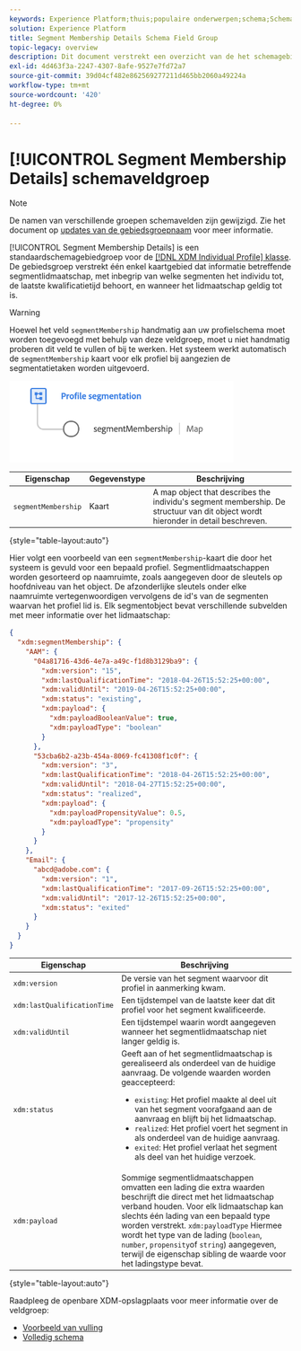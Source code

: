 ```yaml
---
keywords: Experience Platform;thuis;populaire onderwerpen;schema;Schema;XDM;individueel profiel;gebieden;schema's;Schema's;segment;segmentLidmaatschap;segmentlidmaatschap;Schemaontwerp;kaart;Kaart;
solution: Experience Platform
title: Segment Membership Details Schema Field Group
topic-legacy: overview
description: Dit document verstrekt een overzicht van de het schemagebiedgroep van de Details van het Lidmaatschap van het Segment.
exl-id: 4d463f3a-2247-4307-8afe-9527e7fd72a7
source-git-commit: 39d04cf482e862569277211d465bb2060a49224a
workflow-type: tm+mt
source-wordcount: '420'
ht-degree: 0%

---
```



# [!UICONTROL Segment Membership Details] schemaveldgroep

>[!NOTE]
>
>De namen van verschillende groepen schemavelden zijn gewijzigd. Zie het document op [updates van de gebiedsgroepnaam](../name-updates.md) voor meer informatie.

[!UICONTROL Segment Membership Details] is een standaardschemagebiedgroep voor de  [[!DNL XDM Individual Profile] klasse](../../classes/individual-profile.md). De gebiedsgroep verstrekt één enkel kaartgebied dat informatie betreffende segmentlidmaatschap, met inbegrip van welke segmenten het individu tot, de laatste kwalificatietijd behoort, en wanneer het lidmaatschap geldig tot is.

>[!WARNING]
>
>Hoewel het veld `segmentMembership` handmatig aan uw profielschema moet worden toegevoegd met behulp van deze veldgroep, moet u niet handmatig proberen dit veld te vullen of bij te werken. Het systeem werkt automatisch de `segmentMembership` kaart voor elk profiel bij aangezien de segmentatietaken worden uitgevoerd.

<img src="../../images/data-types/profile-segmentation.png" width="400" /><br />

| Eigenschap | Gegevenstype | Beschrijving |
| --- | --- | --- |
| `segmentMembership` | Kaart | A map object that describes the individu&#39;s segment membership. De structuur van dit object wordt hieronder in detail beschreven. |

{style=&quot;table-layout:auto&quot;}

Hier volgt een voorbeeld van een `segmentMembership`-kaart die door het systeem is gevuld voor een bepaald profiel. Segmentlidmaatschappen worden gesorteerd op naamruimte, zoals aangegeven door de sleutels op hoofdniveau van het object. De afzonderlijke sleutels onder elke naamruimte vertegenwoordigen vervolgens de id&#39;s van de segmenten waarvan het profiel lid is. Elk segmentobject bevat verschillende subvelden met meer informatie over het lidmaatschap:

```json
{
  "xdm:segmentMembership": {
    "AAM": {
      "04a81716-43d6-4e7a-a49c-f1d8b3129ba9": {
        "xdm:version": "15",
        "xdm:lastQualificationTime": "2018-04-26T15:52:25+00:00",
        "xdm:validUntil": "2019-04-26T15:52:25+00:00",
        "xdm:status": "existing",
        "xdm:payload": {
          "xdm:payloadBooleanValue": true,
          "xdm:payloadType": "boolean"
        }
      },
      "53cba6b2-a23b-454a-8069-fc41308f1c0f": {
        "xdm:version": "3",
        "xdm:lastQualificationTime": "2018-04-26T15:52:25+00:00",
        "xdm:validUntil": "2018-04-27T15:52:25+00:00",
        "xdm:status": "realized",
        "xdm:payload": {
          "xdm:payloadPropensityValue": 0.5,
          "xdm:payloadType": "propensity"
        }
      }
    },
    "Email": {
      "abcd@adobe.com": {
        "xdm:version": "1",
        "xdm:lastQualificationTime": "2017-09-26T15:52:25+00:00",
        "xdm:validUntil": "2017-12-26T15:52:25+00:00",
        "xdm:status": "exited"
      }
    }
  }
}
```

| Eigenschap | Beschrijving |
| --- | --- |
| `xdm:version` | De versie van het segment waarvoor dit profiel in aanmerking kwam. |
| `xdm:lastQualificationTime` | Een tijdstempel van de laatste keer dat dit profiel voor het segment kwalificeerde. |
| `xdm:validUntil` | Een tijdstempel waarin wordt aangegeven wanneer het segmentlidmaatschap niet langer geldig is. |
| `xdm:status` | Geeft aan of het segmentlidmaatschap is gerealiseerd als onderdeel van de huidige aanvraag. De volgende waarden worden geaccepteerd: <ul><li>`existing`: Het profiel maakte al deel uit van het segment voorafgaand aan de aanvraag en blijft bij het lidmaatschap.</li><li>`realized`: Het profiel voert het segment in als onderdeel van de huidige aanvraag.</li><li>`exited`: Het profiel verlaat het segment als deel van het huidige verzoek.</li></ul> |
| `xdm:payload` | Sommige segmentlidmaatschappen omvatten een lading die extra waarden beschrijft die direct met het lidmaatschap verband houden. Voor elk lidmaatschap kan slechts één lading van een bepaald type worden verstrekt. `xdm:payloadType` Hiermee wordt het type van de lading (`boolean`,  `number`,  `propensity`of  `string`) aangegeven, terwijl de eigenschap sibling de waarde voor het ladingstype bevat. |

{style=&quot;table-layout:auto&quot;}

Raadpleeg de openbare XDM-opslagplaats voor meer informatie over de veldgroep:

* [Voorbeeld van vulling](https://github.com/adobe/xdm/blob/master/components/mixins/profile/profile-personal-details.example.1.json)
* [Volledig schema](https://github.com/adobe/xdm/blob/master/components/mixins/profile/profile-personal-details.schema.json)
